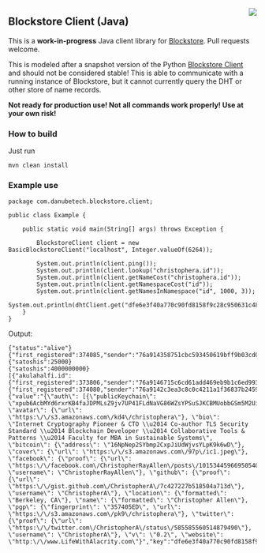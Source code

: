 <a href="http://projectdanube.org/" target="_blank"><img src="http://projectdanube.github.com/xdi2/images/projectdanube_logo.png" align="right"></a>

## Blockstore Client (Java)

This is a **work-in-progress** Java client library for [Blockstore](https://github.com/blockstack/blockstore/). Pull requests welcome.

This is modeled after a snapshot version of the Python [Blockstore Client](https://github.com/blockstack/blockstore-client) and should not be considered stable! This is able to communicate with
a running instance of Blockstore, but it cannot currently query the DHT or other store of name records.

**Not ready for production use! Not all commands work properly! Use at your own risk!**

### How to build

Just run

    mvn clean install

### Example use

	package com.danubetech.blockstore.client;
	
	public class Example {
	
		public static void main(String[] args) throws Exception {
	
			BlockstoreClient client = new BasicBlockstoreClient("localhost", Integer.valueOf(6264));
	
			System.out.println(client.ping());
			System.out.println(client.lookup("christophera.id"));
			System.out.println(client.getNameCost("christophera.id"));
			System.out.println(client.getNamespaceCost("id"));
			System.out.println(client.getNamesInNamespace("id", 1000, 3));
			System.out.println(dhtClient.get("dfe6e3f40a770c90fd8158f9c28c950631c4818b"));
		}
	}

Output:

	{"status":"alive"}
	{"first_registered":374085,"sender":"76a914358751cbc593450619bff9b03cd0698154a8a0fe88ac","sender_pubkey":"02eb1a3612b9e29b1770e76916a6226f72fc32025bab8061c5298483378f4b31f7","address":"15t2vLF87xZogitNRLzQSih5Kz18XWBMS1","value_hash":"dfe6e3f40a770c90fd8158f9c28c950631c4818b","last_renewed":374085,"revoked":false}
	{"satoshis":25000}
	{"satoshis":4000000000}
	[{"akulahalfi.id":{"first_registered":373806,"sender":"76a9146715c6cd61add469eb9b1c6ed993278bc01c6d6f88ac","sender_pubkey":"0411d88aa37a0eea476a5b63ca4b1cd392ded830865824c27dacef6bde9f9bc53fa13a0926533ef4d20397207e212c2086cbe13db5470fd29616abd35326d33090","address":"1AQ4gpdeQ7nQnWh76VyRb2zK2H3ner8Cif","value_hash":"c2ca9b83221e3028edafa1d4630fb7d73c36bd7d","last_renewed":373806,"revoked":false},"aku.id":{"first_registered":374080,"sender":"76a9142c3ea3c8c0c4211a1f36837b2459e334daed8aa788ac","sender_pubkey":"0411d88aa37a0eea476a5b63ca4b1cd392ded830865824c27dacef6bde9f9bc53fa13a0926533ef4d20397207e212c2086cbe13db5470fd29616abd35326d33090","address":"152wmjGzesppMoywYYpMAV4BGEiYtfKfYR","value_hash":"5f547e5be733275459d3f3a321cc753e4b3185d2","last_renewed":374080,"revoked":false}}]
	{"value":"{\"auth\": [{\"publicKeychain\": \"xpub6AcbMYd6rxrKB4faJDPMLsZ9jv7UP41FLdNaVG86WZsYPSuSJKCBMUobbGSm5M2UiLfft3wQwn8boL96GxK1TGMRm6tLbZD7ggCs2MBtnZx\"}], \"avatar\": {\"url\": \"https:\/\/s3.amazonaws.com\/kd4\/christophera\"}, \"bio\": \"Internet Cryptography Pioneer & CTO \\u2014 Co-author TLS Security Standard \\u2014 Blockchain Developer \\u2014 Collaborative Tools & Patterns \\u2014 Faculty for MBA in Sustainable Systems\", \"bitcoin\": {\"address\": \"16NpNep2SYbmp2CxpJiUdWjvsYLpK9k6wD\"}, \"cover\": {\"url\": \"https:\/\/s3.amazonaws.com\/97p\/ic1.jpeg\"}, \"facebook\": {\"proof\": {\"url\": \"https:\/\/facebook.com\/ChristopherRayAllen\/posts\/10153445966950540\"}, \"username\": \"ChristopherRayAllen\"}, \"github\": {\"proof\": {\"url\": \"https:\/\/gist.github.com\/ChristopherA\/7c427227b518504a713d\"}, \"username\": \"ChristopherA\"}, \"location\": {\"formatted\": \"Berkeley, CA\"}, \"name\": {\"formatted\": \"Christopher Allen\"}, \"pgp\": {\"fingerprint\": \"357405ED\", \"url\": \"https:\/\/s3.amazonaws.com\/pk9\/christophera\"}, \"twitter\": {\"proof\": {\"url\": \"https:\/\/twitter.com\/ChristopherA\/status\/585585560514879490\"}, \"username\": \"ChristopherA\"}, \"v\": \"0.2\", \"website\": \"http:\/\/www.LifeWithAlacrity.com\"}","key":"dfe6e3f40a770c90fd8158f9c28c950631c4818b"}
